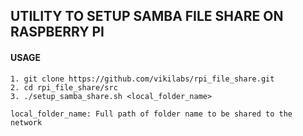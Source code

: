 ## UTILITY TO SETUP SAMBA FILE SHARE ON RASPBERRY PI

#### USAGE

    1. git clone https://github.com/vikilabs/rpi_file_share.git
    2. cd rpi_file_share/src
    3. ./setup_samba_share.sh <local_folder_name>

    local_folder_name: Full path of folder name to be shared to the network



